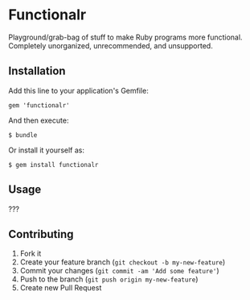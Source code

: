 # Functionalr

Playground/grab-bag of stuff to make Ruby programs more functional. Completely
unorganized, unrecommended, and unsupported.

## Installation

Add this line to your application's Gemfile:

    gem 'functionalr'

And then execute:

    $ bundle

Or install it yourself as:

    $ gem install functionalr

## Usage

???

## Contributing

1. Fork it
2. Create your feature branch (`git checkout -b my-new-feature`)
3. Commit your changes (`git commit -am 'Add some feature'`)
4. Push to the branch (`git push origin my-new-feature`)
5. Create new Pull Request

